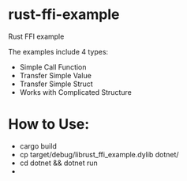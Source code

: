 # rust-ffi-example
Rust FFI example

The examples include 4 types:
+ Simple Call Function
+ Transfer Simple Value
+ Transfer Simple Struct
+ Works with Complicated Structure

# How to Use:

+ cargo build
+ cp target/debug/librust_ffi_example.dylib dotnet/
+ cd dotnet && dotnet run
+ 
